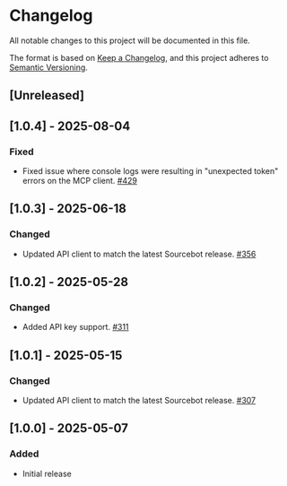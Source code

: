 # Changelog

All notable changes to this project will be documented in this file.

The format is based on [Keep a Changelog](https://keepachangelog.com/en/1.1.0/),
and this project adheres to [Semantic Versioning](https://semver.org/spec/v2.0.0.html).

## [Unreleased]

## [1.0.4] - 2025-08-04

### Fixed
- Fixed issue where console logs were resulting in "unexpected token" errors on the MCP client. [#429](https://github.com/sourcebot-dev/sourcebot/pull/429)

## [1.0.3] - 2025-06-18

### Changed
- Updated API client to match the latest Sourcebot release. [#356](https://github.com/sourcebot-dev/sourcebot/pull/356)

## [1.0.2] - 2025-05-28

### Changed
- Added API key support. [#311](https://github.com/sourcebot-dev/sourcebot/pull/311)

## [1.0.1] - 2025-05-15

### Changed
- Updated API client to match the latest Sourcebot release. [#307](https://github.com/sourcebot-dev/sourcebot/pull/307)

## [1.0.0] - 2025-05-07

### Added
- Initial release